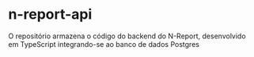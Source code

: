 # n-report-api
O repositório armazena o código do backend do N-Report, desenvolvido em TypeScript integrando-se ao banco de dados Postgres
